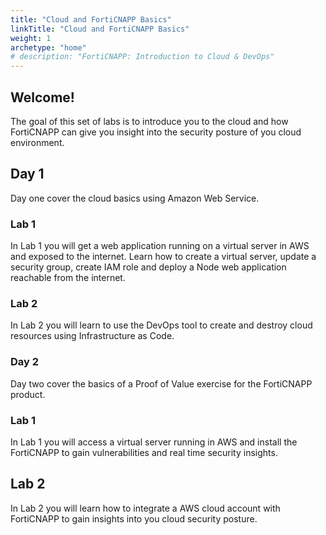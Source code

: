 ```yaml
---
title: "Cloud and FortiCNAPP Basics"
linkTitle: "Cloud and FortiCNAPP Basics"
weight: 1
archetype: "home"
# description: "FortiCNAPP: Introduction to Cloud & DevOps"
---
```


## Welcome!

The goal of this set of labs is to introduce you to the cloud and how FortiCNAPP can give you insight into the security posture of you cloud environment.

## Day 1

Day one cover the cloud basics using Amazon Web Service.

### Lab 1

In Lab 1 you will get a web application running on a virtual server in AWS and exposed to the internet.  Learn how to create a virtual server, update a security group, create IAM role and deploy a Node web application reachable from the internet.

### Lab 2

In Lab 2 you will learn to use the DevOps tool to create and destroy cloud resources using Infrastructure as Code.

### Day 2

Day two cover the basics of a Proof of Value exercise for the FortiCNAPP product.

### Lab 1

In Lab 1 you will access a virtual server running in AWS and install the FortiCNAPP to gain vulnerabilities and real time security insights.

## Lab 2

In Lab 2 you will learn how to integrate a AWS cloud account with FortiCNAPP to gain insights into you cloud security posture.
